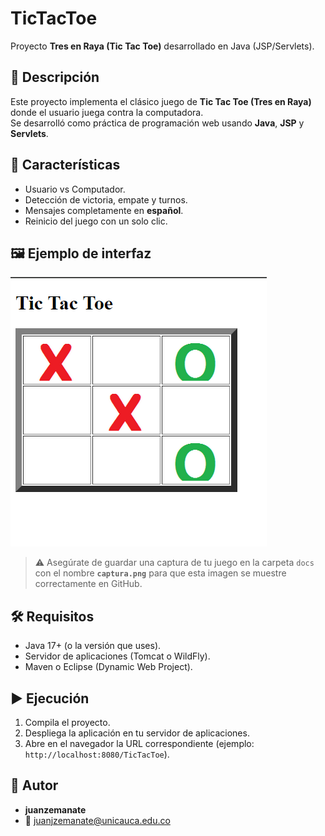 # TicTacToe

Proyecto **Tres en Raya (Tic Tac Toe)** desarrollado en Java (JSP/Servlets).

## 📌 Descripción
Este proyecto implementa el clásico juego de **Tic Tac Toe (Tres en Raya)** donde el usuario juega contra la computadora.  
Se desarrolló como práctica de programación web usando **Java**, **JSP** y **Servlets**.

## 🚀 Características
- Usuario vs Computador.
- Detección de victoria, empate y turnos.
- Mensajes completamente en **español**.
- Reinicio del juego con un solo clic.

## 🖼 Ejemplo de interfaz
![Ejemplo del juego](docs/captura.png)

> ⚠️ Asegúrate de guardar una captura de tu juego en la carpeta `docs` con el nombre **`captura.png`** para que esta imagen se muestre correctamente en GitHub.

## 🛠 Requisitos
- Java 17+ (o la versión que uses).
- Servidor de aplicaciones (Tomcat o WildFly).
- Maven o Eclipse (Dynamic Web Project).

## ▶️ Ejecución
1. Compila el proyecto.
2. Despliega la aplicación en tu servidor de aplicaciones.
3. Abre en el navegador la URL correspondiente (ejemplo: `http://localhost:8080/TicTacToe`).

## 👤 Autor
- **juanzemanate**  
- 📧 juanjzemanate@unicauca.edu.co
